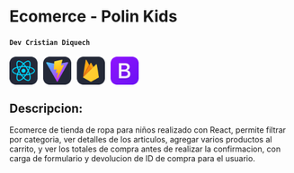 # Ecomerce - Polin Kids 

#### `Dev Cristian Diquech` 

<div style="display: flex"> 
<img src="https://raw.githubusercontent.com/tandpfun/skill-icons/65dea6c4eaca7da319e552c09f4cf5a9a8dab2c8/icons/React-Dark.svg" width="50px" style=" margin-right: 10px">


<img src="https://raw.githubusercontent.com/tandpfun/skill-icons/65dea6c4eaca7da319e552c09f4cf5a9a8dab2c8/icons/Vite-Dark.svg" width="50px" style=" margin-right: 10px" >

<img src="https://raw.githubusercontent.com/tandpfun/skill-icons/65dea6c4eaca7da319e552c09f4cf5a9a8dab2c8/icons/Firebase-Dark.svg" width="50px" style=" margin-right: 10px">

<img src="https://raw.githubusercontent.com/tandpfun/skill-icons/65dea6c4eaca7da319e552c09f4cf5a9a8dab2c8/icons/Bootstrap.svg" width="50px" style=" margin-right: 10px">

</div>

## Descripcion:

Ecomerce de tienda de ropa para niños realizado con React, permite filtrar por categoria, ver detalles de los articulos, agregar varios productos al carrito, y ver los totales de compra antes de realizar la confirmacion, con carga de formulario y devolucion de ID de compra para el usuario.